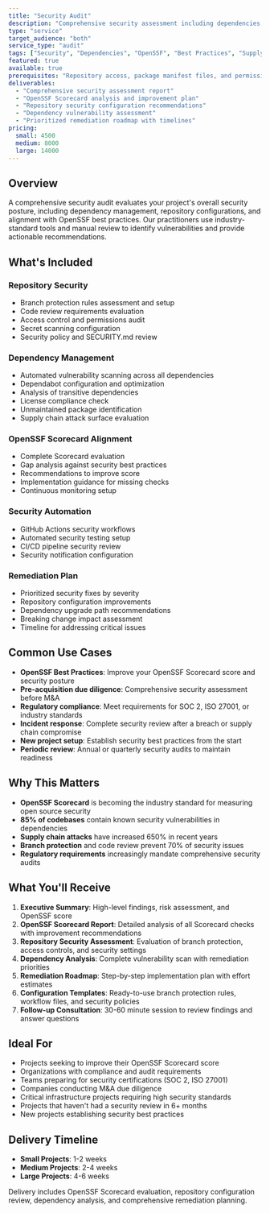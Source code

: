 ```yaml
---
title: "Security Audit"
description: "Comprehensive security assessment including dependencies, repository configuration, and OpenSSF Scorecard alignment"
type: "service"
target_audience: "both"
service_type: "audit"
tags: ["Security", "Dependencies", "OpenSSF", "Best Practices", "Supply Chain"]
featured: true
available: true
prerequisites: "Repository access, package manifest files, and permissions to review security settings"
deliverables:
  - "Comprehensive security assessment report"
  - "OpenSSF Scorecard analysis and improvement plan"
  - "Repository security configuration recommendations"
  - "Dependency vulnerability assessment"
  - "Prioritized remediation roadmap with timelines"
pricing:
  small: 4500
  medium: 8000
  large: 14000
---
```


## Overview

A comprehensive security audit evaluates your project's overall security posture, including dependency management, repository configurations, and alignment with OpenSSF best practices. Our practitioners use industry-standard tools and manual review to identify vulnerabilities and provide actionable recommendations.

## What's Included

### Repository Security
- Branch protection rules assessment and setup
- Code review requirements evaluation
- Access control and permissions audit
- Secret scanning configuration
- Security policy and SECURITY.md review

### Dependency Management
- Automated vulnerability scanning across all dependencies
- Dependabot configuration and optimization
- Analysis of transitive dependencies
- License compliance check
- Unmaintained package identification
- Supply chain attack surface evaluation

### OpenSSF Scorecard Alignment
- Complete Scorecard evaluation
- Gap analysis against security best practices
- Recommendations to improve score
- Implementation guidance for missing checks
- Continuous monitoring setup

### Security Automation
- GitHub Actions security workflows
- Automated security testing setup
- CI/CD pipeline security review
- Security notification configuration

### Remediation Plan
- Prioritized security fixes by severity
- Repository configuration improvements
- Dependency upgrade path recommendations
- Breaking change impact assessment
- Timeline for addressing critical issues

## Common Use Cases

- **OpenSSF Best Practices**: Improve your OpenSSF Scorecard score and security posture
- **Pre-acquisition due diligence**: Comprehensive security assessment before M&A
- **Regulatory compliance**: Meet requirements for SOC 2, ISO 27001, or industry standards
- **Incident response**: Complete security review after a breach or supply chain compromise
- **New project setup**: Establish security best practices from the start
- **Periodic review**: Annual or quarterly security audits to maintain readiness

## Why This Matters

- **OpenSSF Scorecard** is becoming the industry standard for measuring open source security
- **85% of codebases** contain known security vulnerabilities in dependencies
- **Supply chain attacks** have increased 650% in recent years
- **Branch protection** and code review prevent 70% of security issues
- **Regulatory requirements** increasingly mandate comprehensive security audits

## What You'll Receive

1. **Executive Summary**: High-level findings, risk assessment, and OpenSSF score
2. **OpenSSF Scorecard Report**: Detailed analysis of all Scorecard checks with improvement recommendations
3. **Repository Security Assessment**: Evaluation of branch protection, access controls, and security settings
4. **Dependency Analysis**: Complete vulnerability scan with remediation priorities
5. **Remediation Roadmap**: Step-by-step implementation plan with effort estimates
6. **Configuration Templates**: Ready-to-use branch protection rules, workflow files, and security policies
7. **Follow-up Consultation**: 30-60 minute session to review findings and answer questions

## Ideal For

- Projects seeking to improve their OpenSSF Scorecard score
- Organizations with compliance and audit requirements
- Teams preparing for security certifications (SOC 2, ISO 27001)
- Companies conducting M&A due diligence
- Critical infrastructure projects requiring high security standards
- Projects that haven't had a security review in 6+ months
- New projects establishing security best practices

## Delivery Timeline

- **Small Projects**: 1-2 weeks
- **Medium Projects**: 2-4 weeks  
- **Large Projects**: 4-6 weeks

Delivery includes OpenSSF Scorecard evaluation, repository configuration review, dependency analysis, and comprehensive remediation planning.
